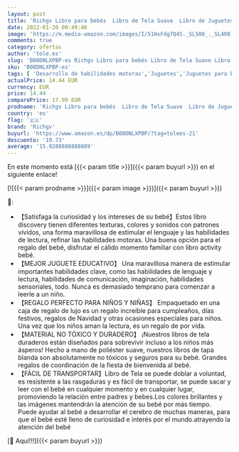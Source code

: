 ```yaml
---
layout: post
title: 'Richgv Libro para bebés  Libro de Tela Suave  Libro de Juguetes para bebés  Libro de Tela Educativo y de Aprendizaje con muñeca 3D  Dinosaurio '
date: 2022-01-30 00:49:40
image: 'https://m.media-amazon.com/images/I/51HxFdg7Q4S._SL500_._SL400_.jpg'
comments: true
category: ofertas
author: 'tole.es'
slug: 'B08DNLXPBP-es Richgv Libro para bebés Libro de Tela Suave Libro de...'
sku: 'B08DNLXPBP-es'
tags: [ 'Desarrollo de habilidades motoras','Juguetes','Juguetes para Bebés y primera infancia','Juguetes y juegos','Relojes de aprendizaje para niños','bebés','richgv', ]
actualPrice: 14.44 EUR
currency: EUR
price: 14.44
comparePrice: 17.99 EUR
prodname: 'Richgv Libro para bebés  Libro de Tela Suave  Libro de Juguetes para bebés  Libro de Tela Educativo y de Aprendizaje con muñeca 3D  Dinosaurio '
country: 'es'
flag: '🇪🇸'
brand: 'Richgv'
buyurl: 'https://www.amazon.es/dp/B08DNLXPBP/?tag=tolees-21'
descuento: '19.73'
average: '15.9288888888889'
---
```


En este momento está [{{< param title >}}]({{< param buyurl >}}) en el siguiente enlace!

[![{{< param prodname >}}]({{< param image >}})]({{< param buyurl >}})

🔎:

- 【Satisfaga la curiosidad y los intereses de su bebé】Estos libro discovery tienen diferentes texturas, colores y sonidos con patrones vívidos, una forma maravillosa de estimular el lenguaje y las habilidades de lectura, refinar las habilidades motoras. Una buena opción para el regalo del bebé, disfrutar el cálido momento familiar con libro activity bebé.
- 【MEJOR JUGUETE EDUCATIVO】 Una maravillosa manera de estimular importantes habilidades clave, como las habilidades de lenguaje y lectura, habilidades de comunicación, imaginación, habilidades sensoriales, todo. Nunca es demasiado temprano para comenzar a leerle a un niño.
- 【REGALO PERFECTO PARA NIÑOS Y NIÑAS】 Empaquetado en una caja de regalo de lujo es un regalo increíble para cumpleaños, días festivos, regalos de Navidad y otras ocasiones especiales para niños. Una vez que los niños aman la lectura, es un regalo de por vida.
- 【MATERIAL NO TÓXICO Y DURADERO】 ¡Nuestros libros de tela duraderos están diseñados para sobrevivir incluso a los niños más ásperos! Hecho a mano de poliéster suave, nuestros libros de tapa blanda son absolutamente no tóxicos y seguros para su bebé. Grandes regalos de coordinación de la fiesta de bienvenida al bebé.
- 【FÁCIL DE TRANSPORTAR】Libro de Tela se puede doblar a voluntad, es resistente a las rasgaduras y es fácil de transportar, se puede sacar y leer con el bebé en cualquier momento y en cualquier lugar, promoviendo la relación entre padres y bebes.Los colores brillantes y las imágenes mantendrán la atención de su bebé por más tiempo. Puede ayudar al bebé a desarrollar el cerebro de muchas maneras, para que el bebé esté lleno de curiosidad e interés por el mundo.atrayendo la atención del bebé

[🛒 Aquí!!!]({{< param buyurl >}})
